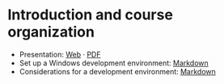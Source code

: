 # Introduction and course organization

- Presentation:
  [Web](https://heig-vd-dai-course.github.io/heig-vd-dai-course/01-introduction-and-course-organization/)
  ·
  [PDF](https://heig-vd-dai-course.github.io/heig-vd-dai-course/01-introduction-and-course-organization/01-introduction-and-course-organization-presentation.pdf)
- Set up a Windows development environment:
  [Markdown](./SET_UP_A_WINDOWS_DEVELOPMENT_ENVIRONMENT.md)
- Considerations for a development environment:
  [Markdown](./CONSIDERATIONS_FOR_A_DEVELOPMENT_ENVIRONMENT.md)
